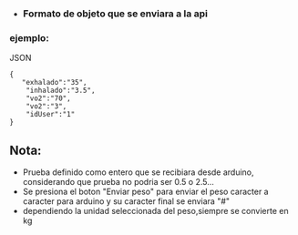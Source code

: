 - ### Formato de objeto que se enviara a la api
### ejemplo:
JSON 
```JSONasJs
{
   "exhalado":"35",
    "inhalado":"3.5",
    "vo2":"70",
    "vo2":"3",
    "idUser":"1"
}
```

## Nota:
- Prueba definido como entero que se recibiara desde arduino, considerando que prueba no podria ser 0.5 o 2.5... 
- Se presiona el boton "Enviar peso" para enviar el peso caracter a caracter para arduino y su caracter final se enviara "#"
- dependiendo la unidad seleccionada del peso,siempre se convierte en kg






